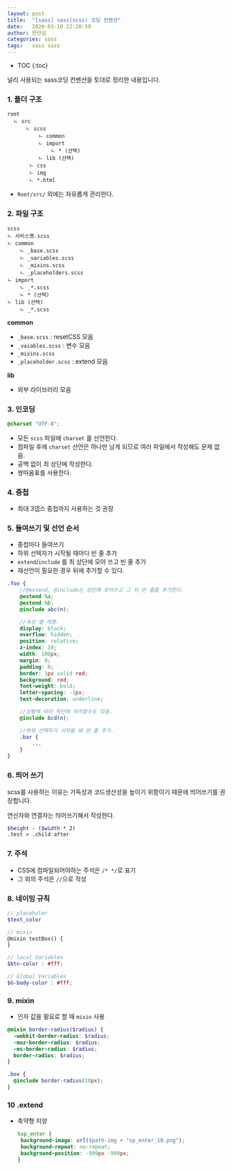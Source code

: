 ```yaml
---
layout: post
title:  "[sass] sass(scss) 코딩 컨벤션"
date:   2020-03-10 22:28:59
author: 한만섭
categories: sass
tags:	sass sass
---
```


* TOC
{:toc}


널리 사용되는 sass코딩 컨벤션을 토대로 정리한 내용입니다. 

### 1. 폴더 구조 

```
root 
  ㄴ src
      ㄴ scss
          ㄴ common
          ㄴ import
              ㄴ * (선택)
          ㄴ lib (선택)
       ㄴ css
       ㄴ img
       ㄴ *.html
```

- `Root/src/` 외에는 자유롭게 관리한다. 



### 2. 파일 구조 

```
scss
ㄴ 서비스명.scss
ㄴ common 
    ㄴ _base.scss 
    ㄴ _variables.scss
    ㄴ _mixins.scss
    ㄴ _placeholders.scss
ㄴ import
    ㄴ _*.scss
    ㄴ * (선택)
ㄴ lib (선택)
    ㄴ _*.scss
```

**common**

- `_base.scss` : resetCSS 모음 
- `_vaiables.scss` : 변수 모음 
- `_mixins.scss` 
- `_placeholder.scss` : extend 모음

**lib**

- 외부 라이브러리 모음 

### 3. 인코딩

```scss
@charset "UTF-8";
```

- 모든 `scss` 파일에 `charset` 를 선언한다. 
- 컴파일 후에 `charset` 선언은 하나만 남게 되므로 여러 파일에서 작성해도 문제 없음. 
- 공백 없이 최 상단에 작성한다. 
- 쌍따옴표를 사용한다. 

### 4. 중첩

- 최대 3뎁스 중첩까지 사용하는 것 권장



### 5. 들여쓰기 및 선언 순서 

- 중첩마다 들여쓰기 
- 하위 선택자가 시작될 때마다 빈 줄 추가 
- `extend`/`include` 를 최 상단에 모아 쓰고 빈 줄 추가 
- 재선언이 필요한 경우 뒤에 추가할 수 있다. 

```scss
.foo {
    //@extend, @include는 상단에 모아쓰고 그 뒤 빈 줄을 추가한다.
    @extend %a;
    @extend %b;
    @include abc(n);

    //속성 별 개행.
    display: block;
    overflow: hidden;
    position: relative;
    z-index: 10;
    width: 100px;
    margin: 0;
    padding: 0;
    border: 1px solid red;
    background: red;
    font-weight: bold;
    letter-spacing: -1px;
    text-decoration: underline;

    //상황에 따라 하단에 위치할수도 있음.
    @include bcd(n);

    //하위 선택자가 시작될 때 빈 줄 추가.
    .bar {
        ...
    }
}
```



### 6. 띄어 쓰기 

scss를 사용하는 이유는 가독성과 코드생산성을 높이기 위함이기 때문에 띄어쓰기를 권장합니다. 

연산자와 연결자는 띄어쓰기해서 작성한다. 

```scss
$height - ($width * 2)
.test > .child:after
```



### 7. 주석

- CSS에 컴파일되어야하는 주석은 `/* */`로 표기 
- 그 외의 주석은 `//`으로 작성 



### 8. 네이밍 규칙 

```scss
// placeholer 
$text_color

// mixin
@mixin testBox() { 
}

// local Variables
$btn-color : #fff;

// Global Variables
$G-body-color : #fff;
```





### 9.  mixin 

- 인자 값을 필요로 할 때 `mixin` 사용 

```scss
@mixin border-radius($radius) {
  -webkit-border-radius: $radius;
  -moz-border-radius: $radius;
  -ms-border-radius: $radius;
  border-radius: $radius;
}

.box {
  @include border-radius(10px);
}

```



### 10 .extend

- 축약형 지양

  ```scss
  %sp_enter { 
   background-image: url($path-img + "sp_enter_10.png");
   background-repeat: no-repeat;
   background-position: -999px -999px; 
  }
  ```

  
